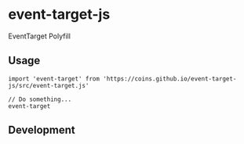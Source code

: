 # event-target-js
EventTarget Polyfill

## Usage 

```
import 'event-target' from 'https://coins.github.io/event-target-js/src/event-target.js'

// Do something...
event-target
```

## Development 
